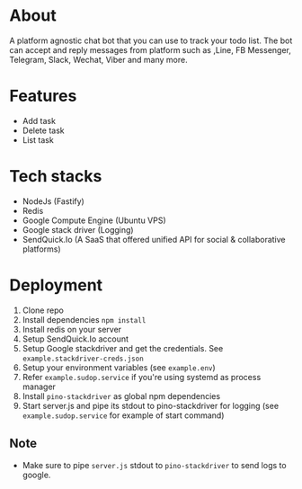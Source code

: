 # About
A platform agnostic chat bot that you can use to track your todo list. The bot can accept and reply messages from platform such as ,Line, FB Messenger, Telegram, Slack, Wechat, Viber and many more.

# Features
- Add task
- Delete task
- List task

# Tech stacks
- NodeJs (Fastify)
- Redis
- Google Compute Engine (Ubuntu VPS)
- Google stack driver (Logging)
- SendQuick.Io (A SaaS that offered unified API for social & collaborative platforms)


# Deployment
1. Clone repo
2. Install dependencies `npm install`
3. Install redis on your server
4. Setup SendQuick.Io account
5. Setup Google stackdriver and get the credentials. See `example.stackdriver-creds.json`
6. Setup your environment variables (see `example.env`)
7. Refer `example.sudop.service` if you're using systemd as process manager
8. Install `pino-stackdriver` as global npm dependencies
9. Start server.js and pipe its stdout to pino-stackdriver for logging (see `example.sudop.service` for example of start command)

## Note
- Make sure to pipe `server.js` stdout to `pino-stackdriver` to send logs to google.